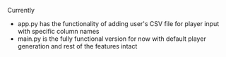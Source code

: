 Currently 
- app.py has the functionality of adding user's CSV file for player input with specific column names
- main.py is the fully functional version for now with default player generation and rest of the features intact
